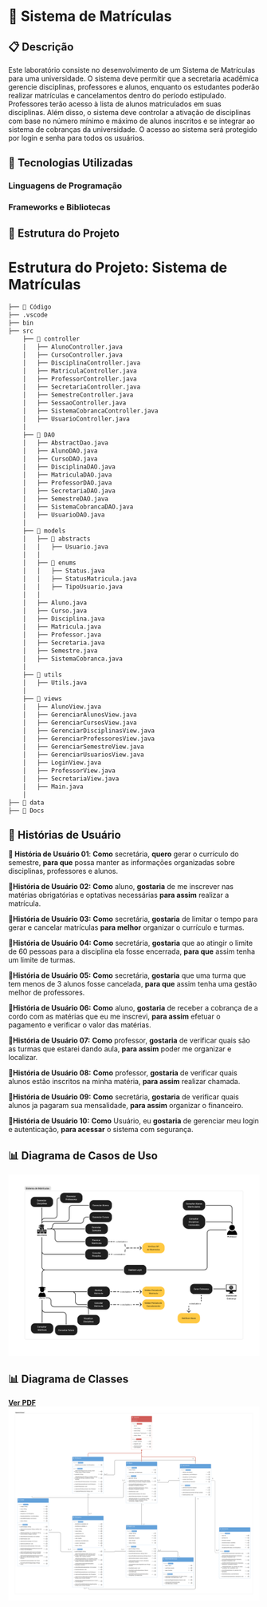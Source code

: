 # 📌 Sistema de Matrículas

## 📋 Descrição
Este laboratório consiste no desenvolvimento de um Sistema de Matrículas para uma universidade.
O sistema deve permitir que a secretaria acadêmica gerencie disciplinas, professores e alunos, enquanto os estudantes poderão realizar matrículas e cancelamentos dentro do período estipulado.
Professores terão acesso à lista de alunos matriculados em suas disciplinas.
Além disso, o sistema deve controlar a ativação de disciplinas com base no número mínimo e máximo de alunos inscritos e se integrar ao sistema de cobranças da universidade.
O acesso ao sistema será protegido por login e senha para todos os usuários.

## 🚀 Tecnologias Utilizadas
### Linguagens de Programação

### Frameworks e Bibliotecas

## 📂 Estrutura do Projeto

# Estrutura do Projeto: Sistema de Matrículas
    ├── 📂 Código
    ├── .vscode
    ├── bin
    ├── src
        ├── 📂 controller
        │   ├── AlunoController.java
        │   ├── CursoController.java
        │   ├── DisciplinaController.java
        │   ├── MatriculaController.java
        │   ├── ProfessorController.java
        │   ├── SecretariaController.java
        │   ├── SemestreController.java
        │   ├── SessaoController.java
        │   ├── SistemaCobrancaController.java
        │   ├── UsuarioController.java
        │
        ├── 📂 DAO
        │   ├── AbstractDao.java
        │   ├── AlunoDAO.java
        │   ├── CursoDAO.java
        │   ├── DisciplinaDAO.java
        │   ├── MatriculaDAO.java
        │   ├── ProfessorDAO.java
        │   ├── SecretariaDAO.java
        │   ├── SemestreDAO.java
        │   ├── SistemaCobrancaDAO.java
        │   ├── UsuarioDAO.java
        │
        ├── 📂 models
        │   ├── 📂 abstracts
        │   │   ├── Usuario.java
        │   │
        │   ├── 📂 enums
        │   │   ├── Status.java
        │   │   ├── StatusMatricula.java
        │   │   ├── TipoUsuario.java
        │   │
        │   ├── Aluno.java
        │   ├── Curso.java
        │   ├── Disciplina.java
        │   ├── Matricula.java
        │   ├── Professor.java
        │   ├── Secretaria.java
        │   ├── Semestre.java
        │   ├── SistemaCobranca.java
        │
        ├── 📂 utils
        │   ├── Utils.java
        │
        ├── 📂 views
        │   ├── AlunoView.java
        │   ├── GerenciarAlunosView.java
        │   ├── GerenciarCursosView.java
        │   ├── GerenciarDisciplinasView.java
        │   ├── GerenciarProfessoresView.java
        │   ├── GerenciarSemestreView.java
        │   ├── GerenciarUsuariosView.java
        │   ├── LoginView.java
        │   ├── ProfessorView.java
        │   ├── SecretariaView.java
        │   ├── Main.java
        │
    ├── 📂 data
    ├── 📂 Docs

## 📖 Histórias de Usuário
**📌 História de Usuário 01**:
**Como** secretária, **quero** gerar o currículo do semestre, **para que** possa manter as informações organizadas sobre disciplinas, professores e alunos.

**📌História de Usuário 02:**
**Como** aluno, **gostaria** de me inscrever nas matérias obrigatórias e optativas necessárias **para assim** realizar a matrícula.

**📌História de Usuário 03:**
**Como** secretária, **gostaria** de limitar o tempo para gerar e cancelar matrículas **para melhor** organizar o currículo e turmas.

**📌História de Usuário 04:**
**Como** secretária, **gostaria** que ao atingir o limite de 60 pessoas para a disciplina ela fosse encerrada, **para que** assim tenha um limite de turmas.

**📌História de Usuário 05:**
**Como** secretária, **gostaria** que uma turma que tem menos de 3 alunos fosse cancelada, **para que** assim tenha uma gestão melhor de professores.

**📌História de Usuário 06:**
**Como** aluno, **gostaria** de receber a cobrança de a cordo com as matérias que eu me inscrevi, **para assim** efetuar o pagamento e verificar o valor das matérias.

**📌História de Usuário 07:**
**Como** professor, **gostaria** de verificar quais são as turmas que estarei dando aula, **para assim** poder me organizar e localizar.

**📌História de Usuário 08:**
**Como** professor, **gostaria** de verificar quais alunos estão inscritos na minha matéria, **para assim** realizar chamada.

**📌História de Usuário 09:**
**Como** secretária, **gostaria** de verificar quais alunos ja pagaram sua mensalidade, **para assim** organizar o financeiro.

**📌História de Usuário 10:**
**Como** Usuário, eu **gostaria** de gerenciar meu login e autenticação, **para acessar** o sistema com segurança.

## 📊 Diagrama de Casos de Uso
![Diagrama de Casos de Uso](./Docs/LAB01-Diagrama-Casos-de-Uso-V2.png)
## 📊 Diagrama de Classes
[**Ver** **PDF**](./Docs/LAB01-Diagrama-de-Classes.png)
![Diagrama de Casos de Uso](./Docs/LAB01-Diagrama-de-Classes-V2.png)
